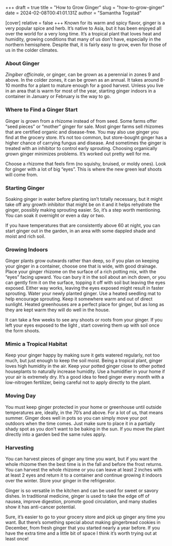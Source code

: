 +++
draft = true
title = "How to Grow Ginger"
slug = "how-to-grow-ginger"
date = 2024-02-08T00:41:01.131Z
author = "Samantha Togstad"

[cover]
relative = false
+++
Known for its warm and spicy flavor, ginger is a very popular spice and herb. It’s native to Asia, but it has been enjoyed all over the world for a very long time. It’s a tropical plant that loves heat and humidity, growing conditions that many of us don’t have, especially in the northern hemisphere. Despite that, it is fairly easy to grow, even for those of us in the colder climates. 

### About Ginger 

*Zingiber officinale*, or ginger, can be grown as a perennial in zones 9 and above. In the colder zones, it can be grown as an annual. It takes around 8-10 months for a plant to mature enough for a good harvest. Unless you live in an area that is warm for most of the year, starting ginger indoors in a container in January or February is the way to go. 



### Where to Find a Ginger Start

Ginger is grown from a rhizome instead of from seed. Some farms offer “seed pieces” or “mother” ginger for sale. Most ginger farms sell rhizomes that are certified organic and disease-free. You may also use ginger you find at the grocery store. It’s not too common, but store-bought ginger has a higher chance of carrying fungus and disease. And sometimes the ginger is treated with an inhibitor to control early sprouting. Choosing organically grown ginger minimizes problems. It’s worked out pretty well for me.

Choose a rhizome that feels firm (no squishy, bruised, or moldy ones). Look for ginger with a lot of big “eyes”. This is where the new green leaf shoots will come from. 

### Starting Ginger

Soaking ginger in water before planting isn’t totally necessary, but it might take off any growth inhibitor that might be on it and it helps rehydrate the ginger, possibly making sprouting easier. So, it’s a step worth mentioning. You can soak it overnight or even a day or two. 

If you have temperatures that are consistently above 60 at night, you can start ginger out in the garden, in an area with some dappled shade and moist and rich soil. 



### Growing Indoors

Ginger plants grow outwards rather than deep, so if you plan on keeping your ginger in a container, choose one that is wide, with good drainage. Place your ginger rhizome on the surface of a rich potting mix, with the “eyes” facing upward. You can bury it in the soil about an inch down, or you can gently firm it on the surface, topping it off with soil but leaving the eyes exposed. Either way works, leaving the eyes exposed might result in faster sprouting. Water your newly planted ginger. Use a heated seedling mat to help encourage sprouting. Keep it somewhere warm and out of direct sunlight. Heated greenhouses are a perfect place for ginger, but as long as they are kept warm they will do well in the house. 



It can take a few weeks to see any shoots or roots from your ginger. If you left your eyes exposed to the light , start covering them up with soil once the form shoots. 

### Mimic a Tropical Habitat

Keep your ginger happy by making sure it gets watered regularly, not too much, but just enough to keep the soil moist. Being a tropical plant, ginger loves high humidity in the air. Keep your potted ginger close to other potted houseplants to naturally increase humidity. Use a humidifier in your home if your air is extremely dry. It’s a good idea to feed ginger every month with a low-nitrogen fertilizer, being careful not to apply directly to the plant.  

### Moving Day

You must keep ginger protected in your home or greenhouse until outside temperatures are, ideally, in the 70’s and above. For a lot of us, that means summer. Ginger does well in pots so you can simply move your pot outdoors when the time comes. Just make sure to place it in a partially shady spot as you don't want to be baking in the sun. If you move the plant directly into a garden bed the same rules apply. 

### Harvesting

You can harvest pieces of ginger any time you want, but if you want the whole rhizome then the best time is in the fall and before the frost returns. You can harvest the whole rhizome or you can leave at least 2 inches with at least 2 eyes and return it to a container and continue growing it indoors over the winter. Store your ginger in the refrigerator. 



Ginger is so versatile in the kitchen and can be used for sweet or savory dishes. In traditional medicine, ginger is used to take the edge off of nausea, improve digestion, promote good circulation, and many studies show it has anti-cancer potential.  



Sure, it’s easier to go to your grocery store and pick up ginger any time you want. But there’s something special about making gingerbread cookies in December, from fresh ginger that you started nearly a year before. If you have the extra time and a little bit of space I think it’s worth trying out at least once!